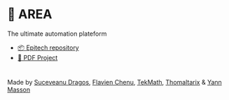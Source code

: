# 🔆 AREA
The ultimate automation plateform

- [📦 Epitech repository](https://github.com/EpitechPromo2027/B-DEV-500-NAN-5-2-area-matheo.coquet)
- [📄 PDF Project](./docs/subject.pdf)
#
Made by [Suceveanu Dragos](https://github.com/sdragos1), [Flavien Chenu](https://github.com/flavien-chenu), [TekMath](https://github.com/tekmath), [Thomaltarix](https://github.com/Thomaltarix) & [Yann Masson](https://github.com/Yann-Masson)
